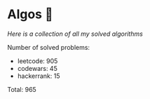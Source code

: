 # Algos 🏯

_Here is a collection of all my solved algorithms_

Number of solved problems:
- leetcode: 905
- codewars: 45
- hackerrank: 15

Total: 965
